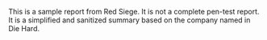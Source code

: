 This is a sample report from Red Siege. It is not a complete pen-test report. It is a simplified and sanitized summary based on the company named in Die Hard.
